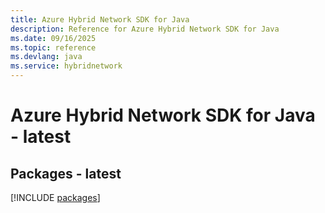 ```yaml
---
title: Azure Hybrid Network SDK for Java
description: Reference for Azure Hybrid Network SDK for Java
ms.date: 09/16/2025
ms.topic: reference
ms.devlang: java
ms.service: hybridnetwork
---
```

# Azure Hybrid Network SDK for Java - latest
## Packages - latest
[!INCLUDE [packages](hybrid-network-index.md)]